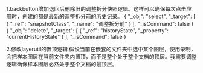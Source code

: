 1.backbutton增加退回后删除旧的调整拆分快照逻辑。这样可以确保每次点击应用时，创建的都是最新的调整拆分前的历史记录。
{
   "_obj": "select",
   "_target": [
      {
         "_ref": "snapshotClass",
         "_name": "调整拆分前"
      }
   ],
   "_isCommand": false
}
{
   "_obj": "delete",
   "_target": [
      {
         "_ref": "historyState",
         "_property": "currentHistoryState"
      }
   ],
   "_isCommand": false
}

2.修改layerutil的置顶逻辑
假设当前在嵌套的文件夹中选中某个图层，使用录制，会把样本图层在当前文件夹内置顶，而不是整个处于整个文档的顶层。我需要调整逻辑确保样本图层必然处于整个文档的最顶层。 